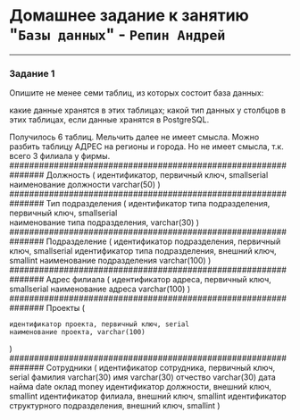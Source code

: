 # Домашнее задание к занятию "`Базы данных`" - `Репин Андрей`


---

### Задание 1
Опишите не менее семи таблиц, из которых состоит база данных:

какие данные хранятся в этих таблицах;
какой тип данных у столбцов в этих таблицах, если данные хранятся в PostgreSQL.

Получилось 6 таблиц. Мельчить далее не имеет смысла. Можно разбить таблицу АДРЕС на регионы и города. Но не имеет смысла, т.к. всего 3 филиала у фирмы.
###############################################################
Должность (
    идентификатор, первичный ключ, smallserial
    наименование должности varchar(50) 
)
###############################################################
Тип подразделения (
    идентификатор типа подразделения, первичный ключ, smallserial   
    наименование типа подразделения, varchar(30) 
)
###############################################################
Подразделение (
    идентификатор подразделения, первичный ключ, smallserial
    идентификатор типа подразделения, внешний ключ, smallint
    наименование подразделения varchar(100)
)
###############################################################
Адрес филиала (
    идентификатор адреса, первичный ключ, smallserial
    наименование адреса varchar(100)
)
###############################################################
Проекты (

    идентификатор проекта, первичный ключ, serial
    наименование проекта, varchar(100)

)
###############################################################
Сотрудники (
    идентификатор сотрудника, первичный ключ, serial
    фамилия varchar(30)
    имя varchar(30)
    отчество varchar(30)
    дата найма date
    оклад money
    идентификатор должности, внешний ключ, smallint
    идентификатор филиала, внешний ключ, smallint
    идентификатор структурного подразделения, внешний ключ, smallint 
)
